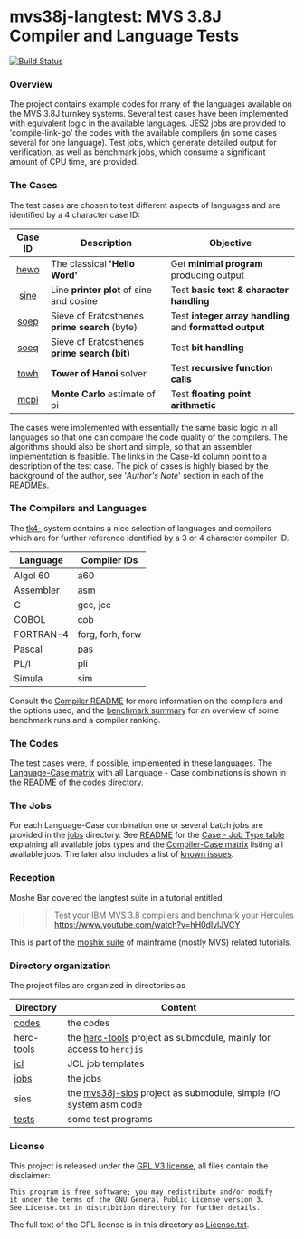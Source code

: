 # mvs38j-langtest: MVS 3.8J Compiler and Language Tests

[![Build Status](https://travis-ci.org/wfjm/mvs38j-langtest.svg?branch=master)](https://travis-ci.org/wfjm/mvs38j-langtest)

### <a id="overview">Overview</a>
The project contains example codes for many of the languages available
on the MVS 3.8J turnkey systems. Several test cases have been implemented
with equivalent logic in the available languages.
JES2 jobs are provided to 'compile-link-go' the codes with the available
compilers (in some cases several for one language). Test jobs, which
generate detailed output for verification, as well as benchmark jobs,
which consume a significant amount of CPU time, are provided.

### <a id="cases">The Cases</a>
The test cases are chosen to test different aspects of languages and
are identified by a 4 character case ID:

| Case ID | Description | Objective |
| :-----: | ----------- | --------- |
| [hewo](codes/README_hewo.md) | The classical **'Hello Word'** | Get **minimal program** producing output |
| [sine](codes/README_sine.md) | Line **printer plot** of sine and cosine | Test **basic text & character handling** |
| [soep](codes/README_soep.md) | Sieve of Eratosthenes **prime search** (byte) | Test **integer array handling** and **formatted output** |
| [soeq](codes/README_soeq.md) | Sieve of Eratosthenes **prime search (bit)** | Test **bit handling** |
| [towh](codes/README_towh.md) | **Tower of Hanoi** solver | Test **recursive function calls** |
| [mcpi](codes/README_mcpi.md) | **Monte Carlo** estimate of pi | Test **floating point arithmetic** |

The cases were implemented with essentially the same basic logic in all
languages so that one can compare the code quality of the compilers.
The algorithms should also be short and simple, so that an assembler
implementation is feasible. The links in the Case-Id column point to a
description of the test case.
The pick of cases is highly biased by the background of the author,
see '_Author's Note_' section in each of the READMEs.

### <a id="compilers">The Compilers and Languages</a>
The [tk4-](http://wotho.ethz.ch/tk4-/) system contains a nice selection of
languages and compilers which are for further reference identified by
a 3 or 4 character compiler ID.

| Language  | Compiler IDs |
| --------- | ------------ |
| Algol 60  | a60              |
| Assembler | asm              |
| C         | gcc, jcc         |
| COBOL     | cob              |
| FORTRAN-4 | forg, forh, forw |
| Pascal    | pas              |
| PL/I      | pli              |
| Simula    | sim              |

Consult the [Compiler README](README_comp.md) for more information on the
compilers and the options used, and the
[benchmark summary](README_bench.md) for an overview of some
benchmark runs and a compiler ranking.

### <a id="codes">The Codes</a>
The test cases were, if possible, implemented in these languages.
The [Language-Case matrix](codes/README.md) with all Language - Case
combinations is shown in the README of the [codes](codes) directory.

### <a id="jobs">The Jobs</a>
For each Language-Case combination one or several batch jobs are provided
in the [jobs](jobs) directory. See
[README](jobs/README.md) for the 
[Case - Job Type table](jobs/README.md#user-content-types) explaining
all available jobs types and the 
[Compiler-Case matrix](jobs/README.md#user-content-jobs) listing all
available jobs. The later also includes a list of
[known issues](jobs/README.md#user-content-issues).

### Reception
Moshe Bar covered the langtest suite in a tutorial entitled
>>  Test your IBM MVS 3.8 compilers and benchmark your Hercules  
>>  https://www.youtube.com/watch?v=hH0dlylJVCY

This is part of the [moshix suite](https://www.youtube.com/user/moshe5760/videos)
of mainframe (mostly MVS) related tutorials.

### Directory organization
The project files are organized in directories as

| Directory | Content |
| --------- | ------- |
| [codes](codes) | the codes |
| herc-tools     | the [herc-tools](https://github.com/wfjm/herc-tools) project as submodule, mainly for access to `hercjis`|
| [jcl](jcl)     | JCL job templates |
| [jobs](jobs)   | the jobs |
| sios           | the [mvs38j-sios](https://github.com/wfjm/mvs38j-sios) project as submodule, simple I/O system asm code |
| [tests](tests) | some test programs |

### License
This project is released under the 
[GPL V3 license](https://www.gnu.org/licenses/gpl-3.0.html),
all files contain the disclaimer:

    This program is free software; you may redistribute and/or modify
    it under the terms of the GNU General Public License version 3.
    See License.txt in distribition directory for further details.

The full text of the GPL license is in this directory as
[License.txt](License.txt).
